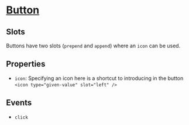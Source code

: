 # [Button](https://semantic-ui.com/elements/button.html)

## Slots
Buttons have two slots (`prepend` and `append`) where an `icon` can be used.

## Properties
- `icon`: Specifying an icon here is a shortcut to introducing in the button `<icon type="given-value" slot="left" />`
## Events
- `click`